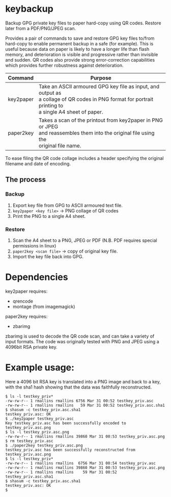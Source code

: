 # keybackup
Backup GPG private key files to paper hard-copy using QR codes. Restore later from a PDF/PNG/JPEG scan.

Provides a pair of commands to save and restore GPG key files to/from hard-copy to enable permanent backup in a safe (for example). This is useful because data on paper is likely to have a longer life than flash memory, and deterioration is visible and progressive rather than invisible and sudden. QR codes also provide strong error-correction capabilities which provides further robustness against deterioration.

| Command   | Purpose   |
|---  |---  |
| key2paper    | Take an ASCII armoured GPG key file as input, and output as <br>a collage of QR codes in PNG format for portrait printing to<br>a single A4 sheet of paper.  |
| paper2key    | Takes a scan of the printout from key2paper in PNG or JPEG<br>and reassembles them into the original file using the<br>original file name.    |

To ease filing the QR code collage includes a header specifying the
original filename and date of encoding.

## The process
### Backup
1. Export key file from GPG to ASCII armoured text file.
2. `key2paper <key file>` -> PNG collage of QR codes
3. Print the PNG to a single A4 sheet.

### Restore
1. Scan the A4 sheet to a PNG, JPEG or PDF (N.B. PDF requires special permissions in linux)
2. `paper2key <scan file>` -> copy of original key file.
3. Import the key file back into GPG.

# Dependencies
key2paper requires:
 * qrencode
 * montage (from imagemagick)

paper2key requires:
 * zbarimg

zbarimg is used to decode the QR code scan, and can take a variety of input formats. The code was originally tested with PNG and JPEG using a 4096bit RSA private key.

# Example usage:

Here a 4096 bit RSA key is translated into a PNG image and back to a key, with the sha1 hash showing that the data was faithfully reconstructed.

```
$ ls -l testkey_priv*
-rw-rw-r-- 1 rmallins rmallins 6756 Mar 31 00:52 testkey_priv.asc
-rw-rw-r-- 1 rmallins rmallins   59 Mar 31 00:52 testkey_priv.asc.sha1
$ shasum -c testkey_priv.asc.sha1
testkey_priv.asc: OK
$ ./key2paper testkey_priv.asc
Key testkey_priv.asc has been successfully encoded to testkey_priv.asc.png
$ ls -l testkey_priv.asc.png
-rw-rw-r-- 1 rmallins rmallins 39860 Mar 31 00:53 testkey_priv.asc.png
$ rm testkey_priv.asc
$ ./paper2key testkey_priv.asc.png
testkey_priv.asc has been successfully reconstructed from testkey_priv.asc.png
$ ls -l testkey_priv*
-rw-rw-r-- 1 rmallins rmallins  6756 Mar 31 00:54 testkey_priv.asc
-rw-rw-r-- 1 rmallins rmallins 39860 Mar 31 00:53 testkey_priv.asc.png
-rw-rw-r-- 1 rmallins rmallins    59 Mar 31 00:52 testkey_priv.asc.sha1
$ shasum -c testkey_priv.asc.sha1
testkey_priv.asc: OK
$
```
